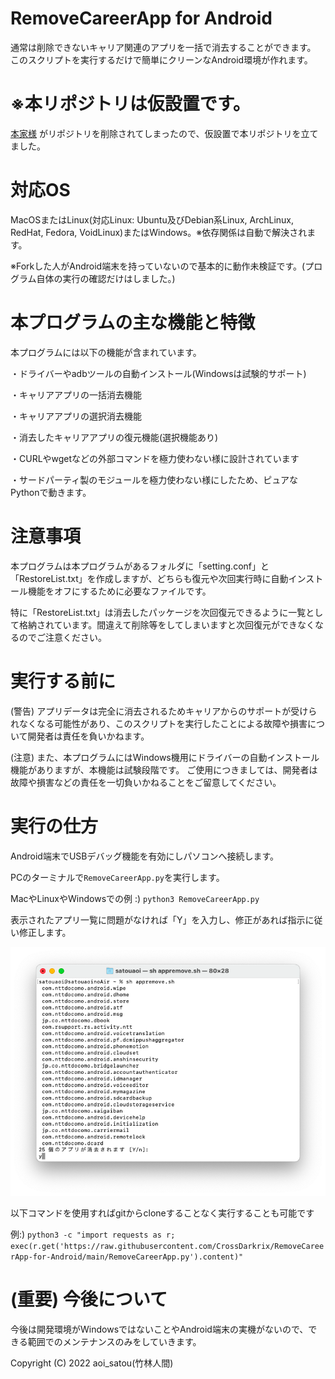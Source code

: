 # RemoveCareerApp for Android

通常は削除できないキャリア関連のアプリを一括で消去することができます。
このスクリプトを実行するだけで簡単にクリーンなAndroid環境が作れます。


# ※本リポジトリは仮設置です。

[本家様](https://github.com/Aoi-Developer/)
がリポジトリを削除されてしまったので、仮設置で本リポジトリを立てました。



# 対応OS

MacOSまたはLinux(対応Linux: Ubuntu及びDebian系Linux, ArchLinux, RedHat, Fedora, VoidLinux)またはWindows。※依存関係は自動で解決されます。

※Forkした人がAndroid端末を持っていないので基本的に動作未検証です。(プログラム自体の実行の確認だけはしました。)


# 本プログラムの主な機能と特徴

本プログラムには以下の機能が含まれています。

・ドライバーやadbツールの自動インストール(Windowsは試験的サポート)

・キャリアアプリの一括消去機能

・キャリアアプリの選択消去機能

・消去したキャリアアプリの復元機能(選択機能あり)

・CURLやwgetなどの外部コマンドを極力使わない様に設計されています

・サードパーティ製のモジュールを極力使わない様にしたため、ピュアなPythonで動きます。


# 注意事項

本プログラムは本プログラムがあるフォルダに「setting.conf」と「RestoreList.txt」を作成しますが、どちらも復元や次回実行時に自動インストール機能をオフにするために必要なファイルです。

特に「RestoreList.txt」は消去したパッケージを次回復元できるように一覧として格納されています。間違えて削除等をしてしまいますと次回復元ができなくなるのでご注意ください。


# 実行する前に

(警告) アプリデータは完全に消去されるためキャリアからのサポートが受けられなくなる可能性があり、このスクリプトを実行したことによる故障や損害について開発者は責任を負いかねます。

(注意) また、本プログラムにはWindows機用にドライバーの自動インストール機能がありますが、本機能は試験段階です。
ご使用につきましては、開発者は故障や損害などの責任を一切負いかねることをご留意してください。

# 実行の仕方

Android端末でUSBデバッグ機能を有効にしパソコンへ接続します。

PCのターミナルで`RemoveCareerApp.py`を実行します。  

MacやLinuxやWindowsでの例 :) `python3 RemoveCareerApp.py`

表示されたアプリ一覧に問題がなければ「Y」を入力し、修正があれば指示に従い修正します。

![Preview](Docs/macremove.png)

以下コマンドを使用すればgitからcloneすることなく実行することも可能です

例:) `python3 -c "import requests as r; exec(r.get('https://raw.githubusercontent.com/CrossDarkrix/RemoveCareerApp-for-Android/main/RemoveCareerApp.py').content)"`

# (重要) 今後について

今後は開発環境がWindowsではないことやAndroid端末の実機がないので、できる範囲でのメンテナンスのみをしていきます。


Copyright (C) 2022 aoi_satou(竹林人間)